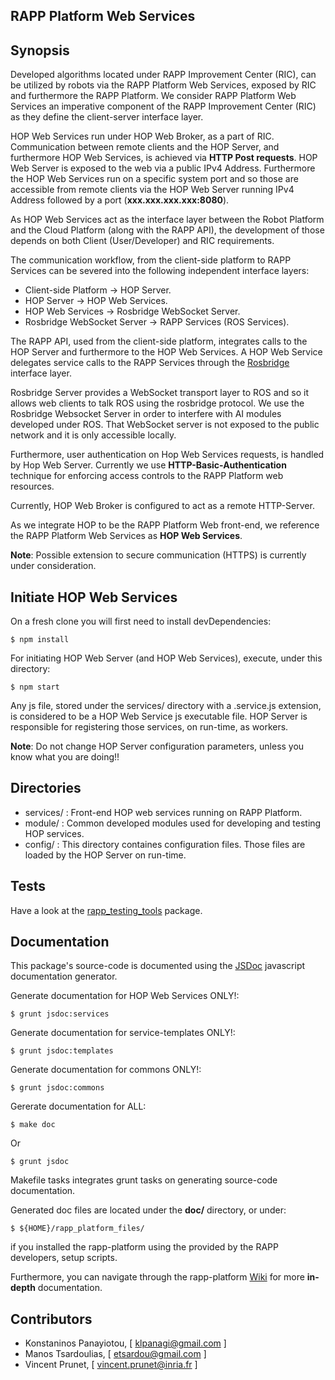 RAPP Platform Web Services
----------------

## Synopsis

Developed algorithms located under RAPP Improvement Center (RIC), can be utilized by robots via the RAPP Platform Web Services, exposed by RIC and furthermore the RAPP Platform. We consider RAPP Platform Web Services an imperative component of the RAPP Improvement Center (RIC) as they define the client-server interface layer.


HOP Web Services run under HOP Web Broker, as a part of RIC. Communication between remote clients and the HOP Server, and furthermore HOP Web Services, is achieved via **HTTP Post requests**. HOP Web Server is exposed to the web via a public IPv4 Address. Furthermore the HOP Web Services run on a specific system port and so those are accessible from remote clients via the HOP Web Server running IPv4 Address followed by a port (**xxx.xxx.xxx.xxx:8080**).

As HOP Web Services act as the interface layer between the Robot Platform and the Cloud Platform (along with the RAPP API), the development of those depends on both Client (User/Developer) and RIC requirements.

The  communication  workflow,  from  the  client-side  platform  to  RAPP  Services  can  be  severed  into  the  following independent interface layers:

- Client-side Platform -> HOP Server.
- HOP Server -> HOP Web Services.
- HOP Web Services -> Rosbridge WebSocket Server.
- Rosbridge WebSocket Server -> RAPP Services (ROS Services).

The RAPP API, used from the client-side platform, integrates calls to the HOP Server and furthermore to the HOP Web Services. A HOP Web Service delegates service calls to the RAPP Services through the [Rosbridge](https://github.com/RobotWebTools/rosbridge_suite) interface layer.

Rosbridge Server provides a WebSocket transport layer to ROS and so it allows web clients to talk ROS using the rosbridge protocol. We use the Rosbridge Websocket Server in order to interfere with AI modules developed under ROS. That WebSocket server is not exposed to the public network and it is only accessible locally.

Furthermore, user authentication on Hop Web Services requests, is handled by Hop Web Server.
Currently we use **HTTP-Basic-Authentication** technique for enforcing access controls to the RAPP Platform web resources.

Currently, HOP Web Broker is configured to act as a remote HTTP-Server.

As we integrate HOP to be the RAPP Platform Web front-end, we reference the RAPP Platform
Web Services as **HOP Web Services**.

**Note**: Possible extension to secure communication (HTTPS) is currently under consideration.


## Initiate HOP Web Services

On a fresh clone you will first need to install devDependencies:

```shell
$ npm install
```

For initiating HOP Web Server (and HOP Web Services), execute, under this directory:

```shell
$ npm start
```

Any js file, stored under the services/ directory with a .service.js extension, is considered to be
a HOP Web Service js executable file. HOP Server is responsible for registering those services, on run-time, as workers.


**Note**: Do not change HOP Server configuration parameters, unless you know what you are doing!!

## Directories

- services/ : Front-end HOP web services running on RAPP Platform.
- module/   : Common developed modules used for developing and testing HOP services.
- config/   : This directory containes configuration files. Those files are loaded by the HOP Server on run-time.



## Tests

Have a look at the [rapp_testing_tools](https://github.com/rapp-project/rapp-platform/tree/master/rapp_testing_tools) package.


## Documentation

This package's source-code is documented using the [JSDoc](https://github.com/jsdoc3/jsdoc) javascript documentation generator.

Generate documentation for HOP Web Services ONLY!:

```shell
$ grunt jsdoc:services
```

Generate documentation for service-templates ONLY!:

```shell
$ grunt jsdoc:templates
```

Generate documentation for commons ONLY!:

```shell
$ grunt jsdoc:commons
```

Gererate documentation for ALL:

```shell
$ make doc
```

Or

```shell
$ grunt jsdoc
```

Makefile tasks integrates grunt tasks on generating source-code documentation.


Generated doc files are located under the **doc/** directory, or under:

```shell
$ ${HOME}/rapp_platform_files/
```

if you installed the rapp-platform using the provided by the RAPP developers, setup scripts.

Furthermore, you can navigate through the rapp-platform [Wiki](https://github.com/rapp-project/rapp-platform/wiki) for more **in-depth** documentation.

## Contributors

- Konstaninos Panayiotou, [ klpanagi@gmail.com ]
- Manos Tsardoulias, [ etsardou@gmail.com ]
- Vincent Prunet, [ vincent.prunet@inria.fr ]
